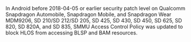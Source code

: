 In Android before 2018-04-05 or earlier security patch level on Qualcomm Snapdragon Automobile, Snapdragon Mobile, and Snapdragon Wear MDM9206, SD 210/SD 212/SD 205, SD 425, SD 430, SD 450, SD 625, SD 820, SD 820A, and SD 835, SMMU Access Control Policy was updated to block HLOS from accessing BLSP and BAM resources.